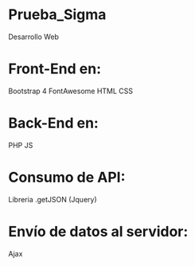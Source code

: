 # Prueba_Sigma
 Desarrollo Web
 
# Front-End en:
  Bootstrap 4
  FontAwesome
  HTML
  CSS

# Back-End en:
  PHP
  JS

# Consumo de API:
  Libreria .getJSON (Jquery)
  
# Envío de datos al servidor:
  Ajax
